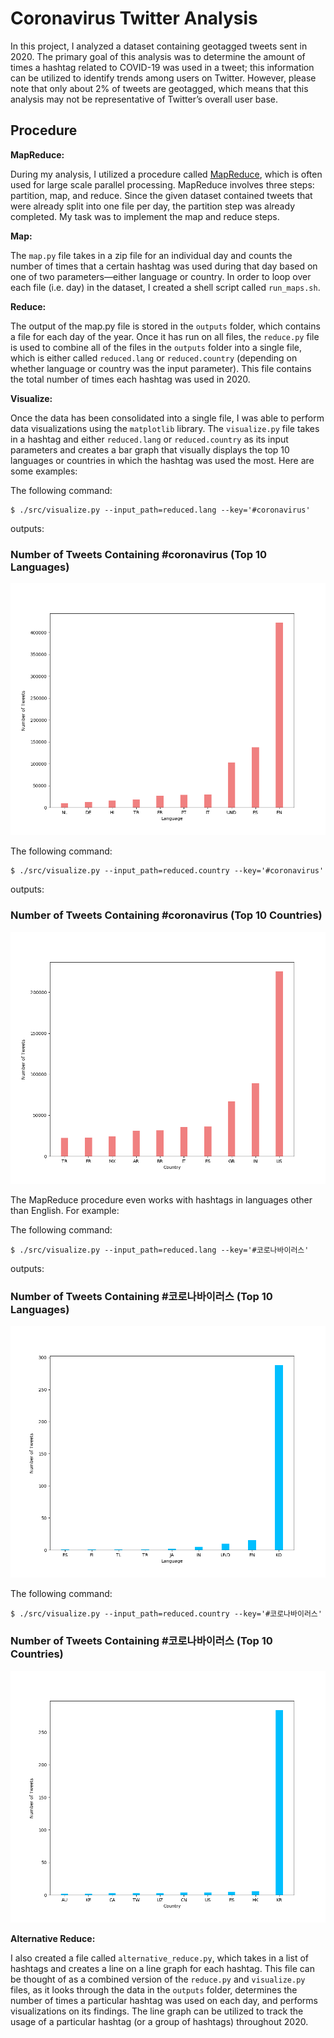 # Coronavirus Twitter Analysis

In this project, I analyzed a dataset containing geotagged tweets sent in 2020. The primary goal of this analysis was to determine the amount of times a hashtag related to COVID-19 was used in a tweet; this information can be utilized to identify trends among users on Twitter. However, please note that only about 2% of tweets are geotagged, which means that this analysis may not be representative of Twitter’s overall user base. 

## Procedure

**MapReduce:**

During my analysis, I utilized a procedure called [MapReduce](https://en.wikipedia.org/wiki/MapReduce), which is often used for large scale parallel processing. MapReduce involves three steps: partition, map, and reduce. Since the given dataset contained tweets that were already split into one file per day, the partition step was already completed. My task was to implement the map and reduce steps.

**Map:**

The `map.py` file takes in a zip file for an individual day and counts the number of times that a certain hashtag was used during that day based on one of two parameters—either language or country. In order to loop over each file (i.e. day) in the dataset, I created a shell script called `run_maps.sh`.

**Reduce:**

The output of the map.py file is stored in the `outputs` folder, which contains a file for each day of the year. Once it has run on all files, the `reduce.py` file is used to combine all of the files in the `outputs` folder into a single file, which is either called `reduced.lang` or `reduced.country` (depending on whether language or country was the input parameter). This file contains the total number of times each hashtag was used in 2020.

**Visualize:**

Once the data has been consolidated into a single file, I was able to perform data visualizations using the `matplotlib` library. The `visualize.py` file takes in a hashtag and either `reduced.lang` or `reduced.country` as its input parameters and creates a bar graph that visually displays the top 10 languages or countries in which the hashtag was used the most. Here are some examples:

The following command:
```
$ ./src/visualize.py --input_path=reduced.lang --key='#coronavirus'
```
outputs:

### Number of Tweets Containing #coronavirus (Top 10 Languages)
<img src=https://github.com/Kevinl0378/twitter_coronavirus/blob/master/%23coronavirus_bar_graph_(language).png />

The following command:
```
$ ./src/visualize.py --input_path=reduced.country --key='#coronavirus'
```
outputs:

### Number of Tweets Containing #coronavirus (Top 10 Countries)
<img src=https://github.com/Kevinl0378/twitter_coronavirus/blob/master/%23coronavirus_bar_graph_(country).png />

The MapReduce procedure even works with hashtags in languages other than English. For example:

The following command:
```
$ ./src/visualize.py --input_path=reduced.lang --key='#코로나바이러스'
```
outputs:

### Number of Tweets Containing #코로나바이러스 (Top 10 Languages)
<img src=https://github.com/Kevinl0378/twitter_coronavirus/blob/master/%23코로나바이러스_bar_graph_(language).png />

The following command:
```
$ ./src/visualize.py --input_path=reduced.country --key='#코로나바이러스'
```

### Number of Tweets Containing #코로나바이러스 (Top 10 Countries)
<img src=https://github.com/Kevinl0378/twitter_coronavirus/blob/master/%23코로나바이러스_bar_graph_(country).png />

**Alternative Reduce:**

I also created a file called `alternative_reduce.py`, which takes in a list of hashtags and creates a line on a line graph for each hashtag. This file can be thought of as a combined version of the `reduce.py` and `visualize.py` files, as it looks through the data in the `outputs` folder, determines the number of times a particular hashtag was used on each day, and performs visualizations on its findings. The line graph can be utilized to track the usage of a particular hashtag (or a group of hashtags) throughout 2020.
